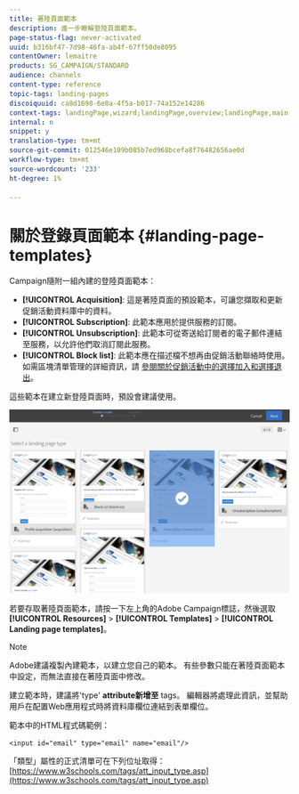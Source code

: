 ```yaml
---
title: 著陸頁面範本
description: 進一步瞭解登陸頁面範本。
page-status-flag: never-activated
uuid: b316bf47-7d98-46fa-ab4f-67ff50de8095
contentOwner: lemaitre
products: SG_CAMPAIGN/STANDARD
audience: channels
content-type: reference
topic-tags: landing-pages
discoiquuid: ca8d1698-6e8a-4f5a-b017-74a152e14286
context-tags: landingPage,wizard;landingPage,overview;landingPage,main
internal: n
snippet: y
translation-type: tm+mt
source-git-commit: 012546e109b085b7ed968bcefa8f76482656ae0d
workflow-type: tm+mt
source-wordcount: '233'
ht-degree: 1%

---
```



# 關於登錄頁面範本 {#landing-page-templates}

Campaign隨附一組內建的登陸頁面範本：

* **[!UICONTROL Acquisition]**: 這是著陸頁面的預設範本，可讓您擷取和更新促銷活動資料庫中的資料。
* **[!UICONTROL Subscription]**: 此範本應用於提供服務的訂閱。
* **[!UICONTROL Unsubscription]**: 此範本可從寄送給訂閱者的電子郵件連結至服務，以允許他們取消訂閱此服務。
* **[!UICONTROL Block list]**: 此範本應在描述檔不想再由促銷活動聯絡時使用。 如需區塊清單管理的詳細資訊，請 [參閱關於促銷活動中的選擇加入和選擇退出](../../audiences/using/about-opt-in-and-opt-out-in-campaign.md)。

這些範本在建立新登陸頁面時，預設會建議使用。

![](assets/lp_creation_1.png)

若要存取著陸頁面範本，請按一下左上角的Adobe Campaign標誌，然後選取 **[!UICONTROL Resources]** > **[!UICONTROL Templates]** > **[!UICONTROL Landing page templates]**。

>[!NOTE]
>
>Adobe建議複製內建範本，以建立您自己的範本。 有些參數只能在著陸頁面範本中設定，而無法直接在著陸頁面中修改。

建立範本時，建議將&#39;type&#39; **attribute新增至** tags。 編輯器將處理此資訊，並幫助用戶在配置Web應用程式時將資料庫欄位連結到表單欄位。

範本中的HTML程式碼範例：

```
<input id="email" type="email" name="email"/>
```

「類型」屬性的正式清單可在下列位址取得： [https://www.w3schools.com/tags/att_input_type.asp](https://www.w3schools.com/tags/att_input_type.asp)